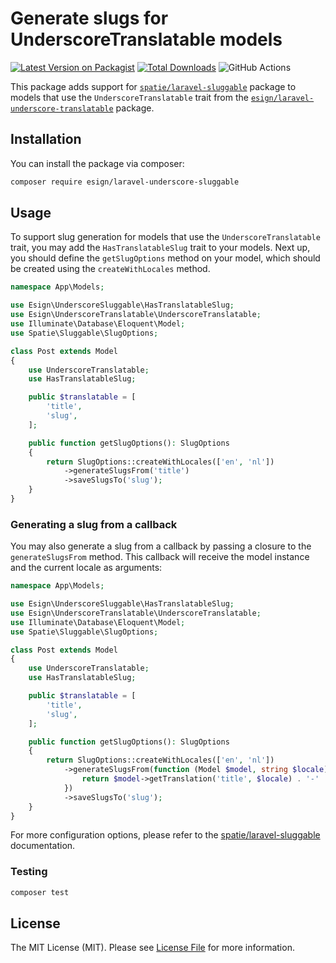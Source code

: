 # Generate slugs for UnderscoreTranslatable models

[![Latest Version on Packagist](https://img.shields.io/packagist/v/esign/laravel-underscore-sluggable.svg?style=flat-square)](https://packagist.org/packages/esign/laravel-underscore-sluggable)
[![Total Downloads](https://img.shields.io/packagist/dt/esign/laravel-underscore-sluggable.svg?style=flat-square)](https://packagist.org/packages/esign/laravel-underscore-sluggable)
![GitHub Actions](https://github.com/esign/laravel-underscore-sluggable/actions/workflows/main.yml/badge.svg)

This package adds support for [`spatie/laravel-sluggable`](https://github.com/spatie/laravel-sluggable) package to models that use the `UnderscoreTranslatable` trait from the [`esign/laravel-underscore-translatable`](https://github.com/esign/laravel-underscore-translatable) package.

## Installation
You can install the package via composer:

```bash
composer require esign/laravel-underscore-sluggable
```

## Usage
To support slug generation for models that use the `UnderscoreTranslatable` trait, you may add the `HasTranslatableSlug` trait to your models.
Next up, you should define the `getSlugOptions` method on your model, which should be created using the `createWithLocales` method.

```php
namespace App\Models;

use Esign\UnderscoreSluggable\HasTranslatableSlug;
use Esign\UnderscoreTranslatable\UnderscoreTranslatable;
use Illuminate\Database\Eloquent\Model;
use Spatie\Sluggable\SlugOptions;

class Post extends Model
{
    use UnderscoreTranslatable;
    use HasTranslatableSlug;

    public $translatable = [
        'title',
        'slug',
    ];

    public function getSlugOptions(): SlugOptions
    {
        return SlugOptions::createWithLocales(['en', 'nl'])
            ->generateSlugsFrom('title')
            ->saveSlugsTo('slug');
    }
}
```

### Generating a slug from a callback
You may also generate a slug from a callback by passing a closure to the `generateSlugsFrom` method.
This callback will receive the model instance and the current locale as arguments:

```php
namespace App\Models;

use Esign\UnderscoreSluggable\HasTranslatableSlug;
use Esign\UnderscoreTranslatable\UnderscoreTranslatable;
use Illuminate\Database\Eloquent\Model;
use Spatie\Sluggable\SlugOptions;

class Post extends Model
{
    use UnderscoreTranslatable;
    use HasTranslatableSlug;

    public $translatable = [
        'title',
        'slug',
    ];

    public function getSlugOptions(): SlugOptions
    {
        return SlugOptions::createWithLocales(['en', 'nl'])
            ->generateSlugsFrom(function (Model $model, string $locale) {
                return $model->getTranslation('title', $locale) . '-' . $model->id;
            })
            ->saveSlugsTo('slug');
    }
}
```

For more configuration options, please refer to the [spatie/laravel-sluggable](https://github.com/spatie/laravel-sluggable) documentation.

### Testing

```bash
composer test
```

## License

The MIT License (MIT). Please see [License File](LICENSE.md) for more information.
